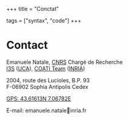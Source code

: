 
+++
title = "Conctat"


tags = ["syntax", "code"]
+++
# Contact

Emanuele Natale, [CNRS](https://www.cnrs.fr/) Chargé de Recherche  
[I3S](http://www.i3s.unice.fr/) ([UCA](http://univ-cotedazur.fr/)), [COATI Team](https://team.inria.fr/coati/team-members/) ([INRIA](https://www.inria.fr))  

2004, route des Lucioles, B.P. 93  
F-06902 Sophia Antipolis Cedex  

[GPS: 43.61613N 7.06782E](https://www.qwant.com/maps/place/latlon:43.61613:7.06782@4361613_706782/#map=16/43.6161300/7.0678200)

E-mail: emanuele.natale&#128012;inria.fr

